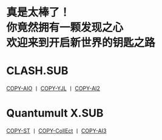 # 真是太棒了！<br>你竟然拥有一颗发现之心<br>欢迎来到开启新世界的钥匙之路

# CLASH.SUB
[COPY-AIO](https://raw.githubusercontent.com/O7Y0/Attached/server/AIO.yaml)  丨  [COPY-YJL](https://raw.githubusercontent.com/O7Y0/Attached/server/YJL.TXT)  丨  [COPY-AI2](https://raw.githubusercontent.com/O7Y0/Attached/server/AI2.YAML) 
# Quantumult X.SUB
[COPY-ST](https://raw.githubusercontent.com/O7Y0/Attached/server/ST.txt)  丨    [COPY-CollEct](https://raw.githubusercontent.com/O7Y0/Attached/server/CollEct.txt)  丨    [COPY-AI3](https://raw.githubusercontent.com/O7Y0/Attached/server/AI3.TXT)
